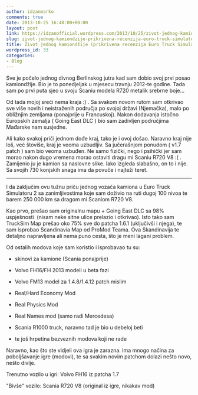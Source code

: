```yaml
---
author: idzanmarko
comments: true
date: 2013-10-25 16:48:00+00:00
layout: post
link: https://idzanofficial.wordpress.com/2013/10/25/zivot-jednog-kamiondzije-prikrivena-recenzija-euro-truck-simulator-2/
slug: zivot-jednog-kamiondzije-prikrivena-recenzija-euro-truck-simulator-2
title: Život jednog kamiondžije (prikrivena recenzija Euro Truck Simulator 2)
wordpress_id: 33
categories:
- Blog
---
```


Sve je počelo jednog divnog Berlinskog jutra kad sam dobio svoj prvi posao kamiondžije. Bio je to ponedjeljak u mjesecu travnju 2012-te godine. Tada sam po prvi puta sjeo u svoju Scaniu modela R720 metalik srebrne boje...  
  
Od tada mojoj sreći nema kraja :) . Sa svakom novom rutom sam otkrivao sve više novih i neistraženih područja po svojoj državi (Njemačka), malo po obližnjim zemljama (ponajprije u Francuskoj). Nakon dodavanja istočno Europskih zemalja ( Going East DLC ) bio sam zadivljen područjima Mađarske nam susjedne.  
  
Ali kako svakoj priči jednom dođe kraj, tako je i ovoj došao. Naravno kraj nije loš, već štoviše, kraj je veoma uzbudljiv. Sa jučerašnjom ponudom ( v1.7 patch ) sam bio veoma uzbuđen. Ne samo fizički, nego i psihički jer sam morao nakon dugo vremena morao ostaviti dragu mi Scaniu R720 V8 :( . Zamijenio ju je kamion sa naslovne slike. Iako izgleda slabašno, on to i nije. Sa svojih 730 konjskih snaga ima da povuče i najteži teret.  
  


* * *

  
  
I da zaključim ovu tužnu priču jednog vozača kamiona u Euro Truck Simulatoru 2 sa zanimljivostima koje sam doživio na ruti dugoj 100 nivoa te barem 250 000 km sa dragom mi Scaniom R720 V8.  
  
Kao prvo, prešao sam originalnu mapu + Going East DLC sa 98% uspješnosti  (nisam neke sitne ulice prelazio i otkrivao). Isto tako sam TruckSim Map prešao oko 75% sve do patcha 1.6.1 (uključivši i njega), te sam isprobao Scandinavia Map od ProMod Teama. Ova Skandinavija te detaljno napravljena ali nema puno cesta, što je meni lagani problem.  
  
Od ostalih modova koje sam koristio i isprobavao tu su:  


  
	
  * skinovi za kamione (Scania ponajprije)
  
	
  * Volvo FH16/FH 2013 modeli u beta fazi
  
	
  * Volvo FM13 model za 1.4.8/1.4.12 patch mislim
  
	
  * Real/Hard Economy Mod
  
	
  * Real Physics Mod
  
	
  * Real Names mod (samo radi Mercedesa)
  
	
  * Scania R1000 truck, naravno tad je bio u debeloj beti
  
	
  * te još hrpetina bezveznih modova koji ne rade
  
  
Naravno, kao što ste vidjeli ova igra je zarazna. Ima mnogo načina za poboljšavanje igre (modovi), te sa svakim novim patchom dolazi nešto novo, nešto divlje.  
  
Trenutno vozilo u igri: Volvo FH16 iz patcha 1.7  
  
"Bivše" vozilo: Scania R720 V8 (original iz igre, nikakav mod)
